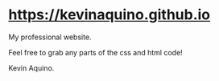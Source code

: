 # https://kevinaquino.github.io
My professional website.

Feel free to grab any parts of the css and html code!

Kevin Aquino.
